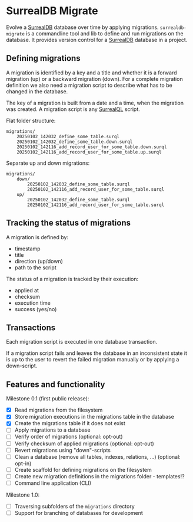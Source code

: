 # SurrealDB Migrate

Evolve a [SurrealDB] database over time by applying migrations. `surrealdb-migrate` is a commandline
tool and lib to define and run migrations on the database. It provides version control for a
[SurrealDB] database in a project.

## Defining migrations

A migration is identified by a key and a title and whether it is a forward migration (up) or
a backward migration (down). For a complete migration definition we also need a migration script to
describe what has to be changed in the database.

The key of a migration is built from a date and a time, when the migration was created. A
migration script is any [SurrealQL] script.

Flat folder structure:

```text
migrations/
    20250102_142032_define_some_table.surql
    20250102_142032_define_some_table.down.surql
    20250102_142116_add_record_user_for_some_table.down.surql
    20250102_142116_add_record_user_for_some_table.up.surql
```

Separate up and down migrations:

```
migrations/
    down/
        20250102_142032_define_some_table.surql
        20250102_142116_add_record_user_for_some_table.surql
    up/
        20250102_142032_define_some_table.surql
        20250102_142116_add_record_user_for_some_table.surql
```

## Tracking the status of migrations

A migration is defined by:

* timestamp
* title
* direction (up/down)
* path to the script

The status of a migration is tracked by their execution:

* applied at
* checksum
* execution time
* success (yes/no)

## Transactions

Each migration script is executed in one database transaction.

If a migration script fails and leaves the database in an inconsistent state it is up to the user
to revert the failed migration manually or by applying a down-script.

## Features and functionality

Milestone 0.1 (first public release):

* [X] Read migrations from the filesystem
* [X] Store migration executions in the migrations table in the database
* [X] Create the migrations table if it does not exist
* [ ] Apply migrations to a database
* [ ] Verify order of migrations (optional: opt-out)
* [ ] Verify checksum of applied migrations (optional: opt-out)
* [ ] Revert migrations using "down"-scripts
* [ ] Clean a database (remove all tables, indexes, relations, ...) (optional: opt-in)
* [ ] Create scaffold for defining migrations on the filesystem
* [ ] Create new migration definitions in the migrations folder - templates!?
* [ ] Command line application (CLI)

Milestone 1.0:

* [ ] Traversing subfolders of the `migrations` directory
* [ ] Support for branching of databases for development

[SurrealDB]: https://surrealdb.com

[SurrealQL]: https://surrealdb.com/docs/surrealql

